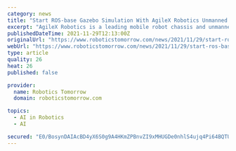 ```yaml
---
category: news
title: "Start ROS-base Gazebo Simulation With AgileX Robotics Unmanned Ground Robotics Chassis"
excerpt: "AgileX Robotics is a leading mobile robot chassis and unmanned driving solution provider building the best robot development platforms for all industrial researchers, education, startup and corporates ... and deploy their AI robot project in all industries ..."
publishedDateTime: 2021-11-29T12:13:00Z
originalUrl: "https://www.roboticstomorrow.com/news/2021/11/29/start-ros-base-gazebo-simulation-with-agilex-robotics-unmanned-ground-robotics-chassis/17867/"
webUrl: "https://www.roboticstomorrow.com/news/2021/11/29/start-ros-base-gazebo-simulation-with-agilex-robotics-unmanned-ground-robotics-chassis/17867/"
type: article
quality: 26
heat: 26
published: false

provider:
  name: Robotics Tomorrow
  domain: roboticstomorrow.com

topics:
  - AI in Robotics
  - AI

secured: "E0/BosynDAIAcBD4yX6S0g9A4HKmZPBnvZI9xMHUGDe0nhlS4ujq4Pi64BQTUIkW0CUkV1XU1CBinP7JmwU32WzeBVN0E2e0B4VyaSRb3J+z7/2mxjJKc+2xmKkX3T1tBtqnMymb45M9HLjvV0VGR9GmYvalbimClLqb5M3e8qoIJ3R2jMyukcW2eKkQ2Pj7w3+rJBKAXKT0pPXNJJJ1RaIkzWJXNcrkDYB1ewvyP3nLPtJpB6YvPsYvJHZbo1jXH/vPctVCg9vQCnSR5LAD2C7OnoMeCdDsAk9m4DXhMJugdNXhxuji/qKJ4Z62Kg4GSCitRXXF0iQLAnOkYvhEg+0nqS3CvxaD/YPFu1SdfpY=;1BY6KaYYg5jttzaXZSaEsQ=="
---
```


